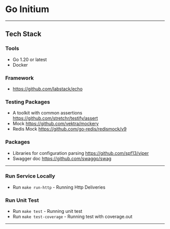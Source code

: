 #  Go Initium

---

## Tech Stack

### Tools

- Go 1.20 or latest
- Docker

### Framework

- https://github.com/labstack/echo


### Testing Packages

- A toolkit with common assertions https://github.com/stretchr/testify/assert
- Mock https://github.com/vektra/mockery
- Redis Mock https://github.com/go-redis/redismock/v9

### Packages

- Libraries for configuration parsing https://github.com/spf13/viper
- Swagger doc https://github.com/swaggo/swag

---

### Run Service Locally

- Run `make run-http` - Running Http Deliveries

### Run Unit Test

- Run `make test` - Running unit test
- Run `make test-coverage` - Running test with coverage.out

---

